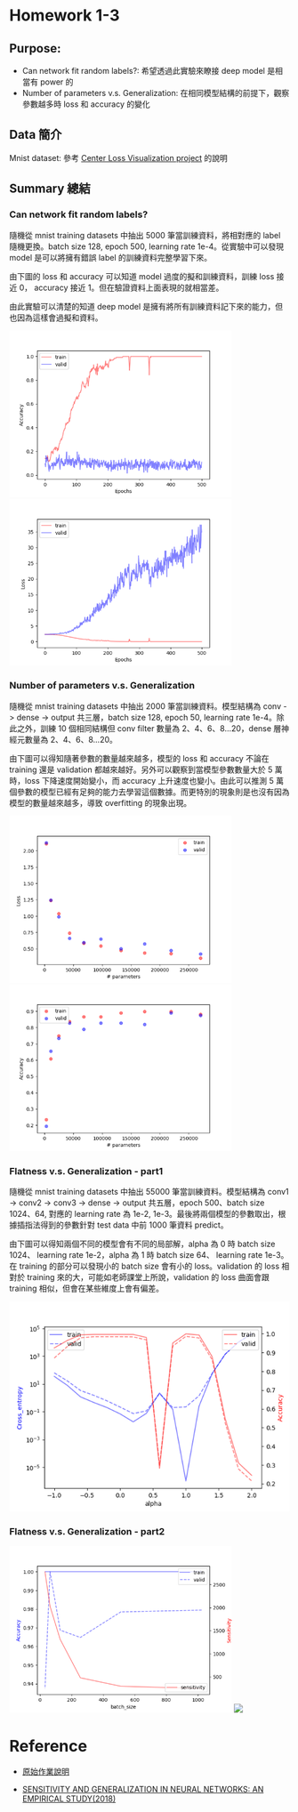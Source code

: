# Homework 1-3

## Purpose: 

* Can network fit random labels?: 希望透過此實驗來瞭接 deep model 是相當有 power 的
* Number of parameters v.s. Generalization: 在相同模型結構的前提下，觀察參數越多時 loss 和 accuracy 的變化

## Data 簡介

Mnist dataset: 參考 [Center Loss Visualization project](https://github.com/machineCYC/SideProjects/tree/master/01-CenterLossVisualization) 的說明

## Summary 總結

### Can network fit random labels?

隨機從 mnist training datasets 中抽出 5000 筆當訓練資料，將相對應的 label 隨機更換。batch size 128, epoch 500, learning rate 1e-4。從實驗中可以發現 model 是可以將擁有錯誤 label 的訓練資料完整學習下來。

由下圖的 loss 和 accuracy 可以知道 model 過度的擬和訓練資料，訓練 loss 接近 0， accuracy 接近 1。但在驗證資料上面表現的就相當差。

由此實驗可以清楚的知道 deep model 是擁有將所有訓練資料記下來的能力，但也因為這樣會過擬和資料。

<div class="center">
    <img src="image/Random_label_accuracy.png" height="300px">
    <img src="image/Random_label_loss.png" height="300px">
</div>

### Number of parameters v.s. Generalization

隨機從 mnist training datasets 中抽出 2000 筆當訓練資料。模型結構為 conv -> dense -> output 共三層，batch size 128, epoch 50, learning rate 1e-4。除此之外，訓練 10 個相同結構但 conv filter 數量為 2、4、6、8...20，dense 層神經元數量為 2、4、6、8...20。

由下圖可以得知隨著參數的數量越來越多，模型的 loss 和 accuracy 不論在 training 還是 validation 都越來越好。另外可以觀察到當模型參數數量大於 5 萬時，loss 下降速度開始變小，而 accuracy 上升速度也變小。由此可以推測 5 萬個參數的模型已經有足夠的能力去學習這個數據。而更特別的現象則是也沒有因為模型的數量越來越多，導致 overfitting 的現象出現。

<div class="center">
    <img src="image/Nbr_para_gen_loss.png" height="300px">
    <img src="image/Nbr_para_gen_accuracy.png" height="300px">
</div>

### Flatness v.s. Generalization - part1

隨機從 mnist training datasets 中抽出 55000 筆當訓練資料。模型結構為 conv1 -> conv2 -> conv3 -> dense -> output 共五層，epoch 500、batch size 1024、64, 對應的 learning rate 為 1e-2, 1e-3。最後將兩個模型的參數取出，根據插指法得到的參數針對 test data 中前 1000 筆資料 predict。

由下圖可以得知兩個不同的模型會有不同的局部解，alpha 為 0 時 batch size 1024、 learning rate 1e-2，alpha 為 1 時 batch size 64、 learning rate 1e-3。在 training 的部分可以發現小的 batch size 會有小的 loss。validation 的 loss 相對於 training 來的大，可能如老師課堂上所說，validation 的 loss 曲面會跟 training 相似，但會在某些維度上會有偏差。

![](image/Flatness_vs_gen_p1_inter.png)


### Flatness v.s. Generalization - part2

<div class="center">
    <img src="image/Flatness_vs_gen_p2_sens_acc.png" height="300px">
    <img src="image/image/Flatness_vs_gen_p2_sens_loss.png" height="300px">
</div>

# Reference

* [原始作業說明](https://docs.google.com/presentation/d/18swR-wgvVWwiOds1cUrBbouAfd3YBRUC6RLUMoiUrns/edit#slide=id.p3)

* [SENSITIVITY AND GENERALIZATION IN NEURAL NETWORKS: AN EMPIRICAL STUDY(2018)](https://arxiv.org/pdf/1802.08760.pdf)